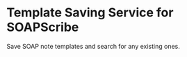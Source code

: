 # Template Saving Service for SOAPScribe

Save SOAP note templates and search for any existing ones.
